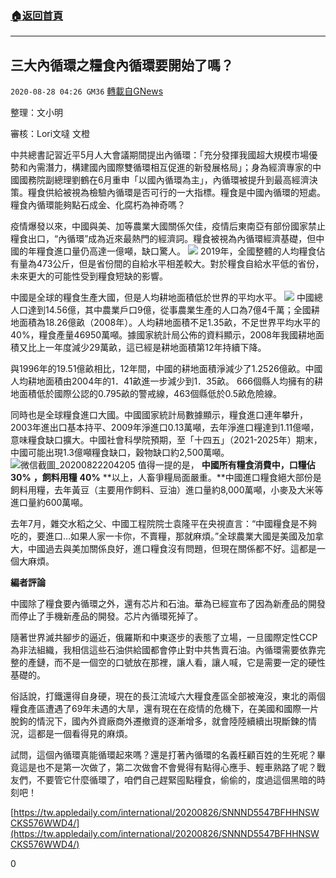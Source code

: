 ###  [:house:返回首頁](https://github.com/ourhimalayas/txt)
---

## 三大內循環之糧食內循環要開始了嗎？
`2020-08-28 04:26 GM36` [轉載自GNews](https://gnews.org/zh-hant/321584/)

整理：文小明

審核：Lori文噠 文橙

中共總書記習近平5月人大會議期間提出內循環：「充分發揮我國超大規模市場優勢和內需潛力，構建國內國際雙循環相互促進的新發展格局」；身為經濟專家的中國國務院副總理劉鶴在6月重申「以國內循環為主」，內循環被提升到最高經濟決策。糧食供給被視為檢驗內循環是否可行的一大指標。糧食是中國內循環的短處。糧食內循環能夠點石成金、化腐朽為神奇嗎？

疫情爆發以來，中國與美、加等農業大國關係欠佳，疫情后東南亞有部份國家禁止糧食出口，“內循環”成為近來最熱門的經濟詞。糧食被視為內循環經濟基礎，但中國的年糧食進口量仍高達一億噸，缺口驚人。
![](https://s3.amazonaws.com/gnews-media-offload/wp-content/uploads/2020/08/28041836/828.png)
2019年，全國整體的人均糧食佔有量為473公斤，但是省份間的自給水平相差較大。對於糧食自給水平低的省份，未來更大的可能性受到糧食短缺的影響。

中國是全球的糧食生產大國，但是人均耕地面積低於世界的平均水平。
![](https://s3.amazonaws.com/gnews-media-offload/wp-content/uploads/2020/08/28041845/828_2.png)
中國總人口達到14.56億，其中農業戶口9億，從事農業生產的人口為7億4千萬；全國耕地面積為18.26億畝（2008年）。人均耕地面積不足1.35畝，不足世界平均水平的40%，糧食產量46950萬噸。據國家統計局公佈的資料顯示，2008年我國耕地面積又比上一年度減少29萬畝，這已經是耕地面積第12年持續下降。

與1996年的19.51億畝相比，12年間，中國的耕地面積淨減少了1.2526億畝。中國人均耕地面積由2004年的1．41畝進一步減少到1．35畝。 666個縣人均擁有的耕地面積低於國際公認的0.795畝的警戒線，463個縣低於0.5畝危險線。

同時也是全球糧食進口大國。中國國家統計局數據顯示，糧食進口連年攀升，2003年進出口基本持平、2009年淨進口0.13萬噸，去年淨進口糧達到1.11億噸，意味糧食缺口擴大。中國社會科學院預期，至「十四五」（2021-2025年）期末，中國可能出現1.3億噸糧食缺口，穀物缺口約2,500萬噸。
![微信截圖_20200822204205](https://s3.amazonaws.com/gnews-media-offload/wp-content/uploads/2020/08/28041852/828_3.png)
值得一提的是， **中國所有糧食消費中，口糧佔** **30%** **，飼料用糧** **40%** **以上，人畜爭糧局面嚴重。**中國進口糧食絕大部份是飼料用糧，去年黃豆（主要用作飼料、豆油）進口量約8,000萬噸，小麥及大米等進口量約600萬噸。

去年7月，雜交水稻之父、中國工程院院士袁隆平在央視直言：“中國糧食是不夠吃的，要進口…如果人家一卡你，不賣糧，那就麻煩。”全球農業大國是美國及加拿大，中國過去與美加關係良好，進口糧食沒有問題，但現在關係都不好。這都是一個大麻煩。

**編者評論**

中國除了糧食要內循環之外，還有芯片和石油。華為已經宣布了因為新產品的開發而停止了手機新產品的開發。芯片內循環死掉了。

隨著世界滅共腳步的逼近，俄羅斯和中東逐步的表態了立場，一旦國際定性CCP為非法組織，我相信這些石油供給國都會停止對中共售賣石油。內循環需要依靠完整的產鏈，而不是一個空的口號放在那裡，讓人看，讓人喊，它是需要一定的硬性基礎的。

俗話說，打鐵還得自身硬，現在的長江流域六大糧食產區全部被淹沒，東北的兩個糧食產區遭遇了69年未遇的大旱，還有現在在疫情的危機下，在美國和國際一片脫鉤的情況下，國內外資廠商外遷撤資的逐漸增多，就會陸陸續續出現斷鍊的情況，這都是一個看得見的麻煩。

試問，這個內循環真能循環起來嗎？還是打著內循環的名義枉顧百姓的生死呢？畢竟這是也不是第一次做了，第二次做會不會覺得有點得心應手、輕車熟路了呢？戰友們，不要管它什麼循環了，咱們自己趕緊囤點糧食，偷偷的，度過這個黑暗的時刻吧！

[https://tw.appledaily.com/international/20200826/SNNND5547BFHHNSWCKS576WWD4/](https://tw.appledaily.com/international/20200826/SNNND5547BFHHNSWCKS576WWD4/)

0
